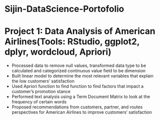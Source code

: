 # Sijin-DataScience-Portofolio

# Project 1: Data Analysis of American Airlines(Tools: RStudio, ggplot2, dplyr, wordcloud, Apriori)
* Processed data to remove null values, transformed data type to be calculated and categorized continuous value field to be dimension
* Built linear model to determine the most relevant variables that explain the low customers’ satisfaction
* Used Apriori function to find function to find factors that impact a customer’s promotion stance
* Performed text analysis using a Term Document Matrix to look at the frequency of certain words
* Proposed recommendations from customers, partner, and routes perspectives for American Airlines to improve customers’ satisfaction
